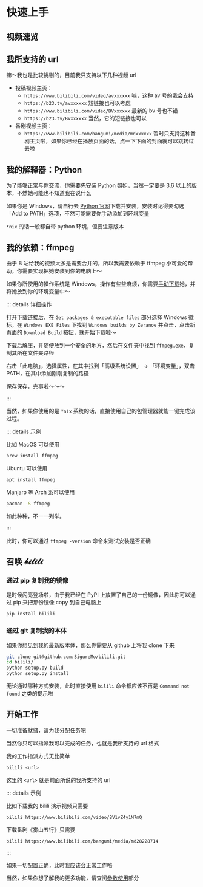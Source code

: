 # 快速上手

## 视频速览

<bilibili-player bvid="BV1vZ4y1M7mQ" cid="222200470" :page=2></bilibili-player>

## 我所支持的 url

嘛～我也是比较挑剔的，目前我只支持以下几种视频 url

-  投稿视频主页：
   -  `https://www.bilibili.com/video/avxxxxxx` 嘛，这种 av 号的我会支持
   -  `https://b23.tv/avxxxxxx` 短链接也可以考虑
   -  `https://www.bilibili.com/video/BVxxxxxx` 最新的 bv 号也不错
   -  `https://b23.tv/BVxxxxxx` 当然，它的短链接也可以
-  番剧视频主页：
   -  `https://www.bilibili.com/bangumi/media/mdxxxxxx` 暂时只支持这种番剧主页啦，如果你已经在播放页面的话，点一下下面的封面就可以跳转过去啦

## 我的解释器：Python

为了能够正常与你交流，你需要先安装 Python 姐姐，当然一定要是 3.6 以上的版本，不然她可能也不知道我在说什么

如果你是 Windows，请自行去 [Python 官网](https://www.python.org/)下载并安装，安装时记得要勾选 「Add to PATH」选项，不然可能需要你手动添加到环境变量

`*nix` 的话一般都自带 python 环境，但要注意版本

## 我的依赖：ffmpeg

由于 B 站给我的视频大多是需要合并的，所以我需要依赖于 ffmpeg 小可爱的帮助，你需要实现把她安装到你的电脑上～

如果你所使用的操作系统是 Windows，操作有些些麻烦，你需要[手动下载](https://ffmpeg.org/download.html)她，并将她放到你的环境变量中～

::: details 详细操作

打开下载链接后，在 `Get packages & executable files` 部分选择 Windows 徽标，在 `Windows EXE Files` 下找到 `Windows builds by Zeranoe` 并点击，点击新页面的 `Download Build` 按钮，就开始下载啦～

下载后解压，并随便放到一个安全的地方，然后在文件夹中找到 `ffmpeg.exe`，复制其所在文件夹路径

右击「此电脑」，选择属性，在其中找到「高级系统设置」 → 「环境变量」，双击 PATH，在其中添加刚刚复制的路径

保存保存，完事啦～～～

:::

当然，如果你使用的是 `*nix` 系统的话，直接使用自己的包管理器就能一键完成该过程。

::: details 示例

比如 MacOS 可以使用

```bash
brew install ffmpeg
```

Ubuntu 可以使用

```bash
apt install ffmpeg
```

Manjaro 等 Arch 系可以使用

```bash
pacman -S ffmpeg
```

如此种种，不一一列举。

:::

此时，你可以通过 `ffmpeg -version` 命令来测试安装是否正确

## 召唤 𝓫𝓲𝓵𝓲𝓵𝓲

### 通过 pip 复制我的镜像

是时候闪亮登场啦，由于我已经在 PyPI 上放置了自己的一份镜像，因此你可以通过 pip 来把那份镜像 copy 到自己电脑上

```bash
pip install bilili
```

### 通过 git 复制我的本体

如果你想见到我的最新版本体，那么你需要从 github 上将我 clone 下来

```bash
git clone git@github.com:SigureMo/bilili.git
cd bilili/
python setup.py build
python setup.py install
```

无论通过哪种方式安装，此时直接使用 `bilili` 命令都应该不再是 `Command not found` 之类的提示啦

## 开始工作

一切准备就绪，请为我分配任务吧

当然你只可以指派我可以完成的任务，也就是我所支持的 url 格式

我的工作指派方式无比简单

```bash
bilili <url>
```

这里的 `<url>` 就是前面所说的我所支持的 url

::: details 示例

比如下载我的 bilili 演示视频只需要

```bash
bilili https://www.bilibili.com/video/BV1vZ4y1M7mQ
```

下载番剧《雾山五行》只需要

```bash
bilili https://www.bilibili.com/bangumi/media/md28228714
```

:::

如果一切配置正确，此时我应该会正常工作咯

当然，如果你想了解我的更多功能，请查阅[参数使用](../options/)部分
